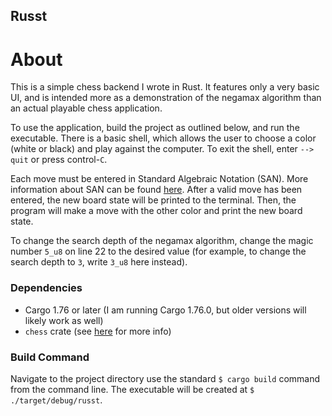 ## Russt

# About

This is a simple chess backend I wrote in Rust.
It features only a very basic UI, and is intended more as a demonstration of the negamax algorithm than an actual playable chess application.

To use the application, build the project as outlined below, and run the executable.
There is a basic shell, which allows the user to choose a color (white or black) and play against the computer.
To exit the shell, enter `--> quit` or press control-`C`.

Each move must be entered in Standard Algebraic Notation (SAN). More information about SAN can be found [here]().
After a valid move has been entered, the new board state will be printed to the terminal.
Then, the program will make a move with the other color and print the new board state.

To change the search depth of the negamax algorithm, change the magic number `5_u8` on line 22 to the desired value (for example, to change the search depth to `3`, write `3_u8` here instead).

### Dependencies

- Cargo 1.76 or later (I am running Cargo 1.76.0, but older versions will likely work as well)
- `chess` crate (see [here](https://docs.rs/chess/latest/chess/) for more info)

### Build Command

Navigate to the project directory use the standard `$ cargo build` command from the command line.
The executable will be created at `$ ./target/debug/russt`.
